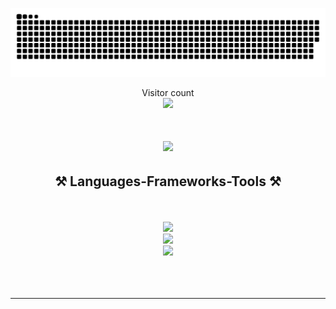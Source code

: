 
<a href=#><img src="contributions.svg"></a>

<p align="center"> 
  Visitor count<br>
  <img src="https://profile-counter.glitch.me/Joselay/count.svg" />
</p>

<h1 align="center">
    <img src="https://readme-typing-svg.herokuapp.com/?font=Righteous&size=35&center=true&vCenter=true&width=500&height=70&duration=4000&lines=Hi+There!+👋;+I'm+Smae+Tongmenglay!;" />
</h1>

<h2 align="center">⚒️ Languages-Frameworks-Tools ⚒️</h2>
<br/>
<br/>
<div align="center">
    <img src="https://skillicons.dev/icons?i=nodejs,bun,github,gitlab,express,firebase,mongodb,vim,neovim" /><br>
  <img src="https://skillicons.dev/icons?i=react,next,threejs,gatsby,graphql,javascript,typescript,redux,styledcomponents,docker" /><br>
    <img src="https://skillicons.dev/icons?i=jest,mysql,sass,tailwind,vscode,figma,git,blender" />
</div>
  <br/><br/><br/>
<hr/>
<br>

